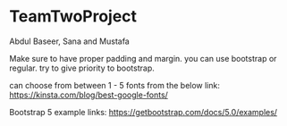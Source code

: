 # TeamTwoProject
Abdul Baseer, Sana and Mustafa

Make sure to have proper padding and margin. you can use bootstrap or regular. try to give priority to bootstrap.

can choose from between 1 - 5 fonts from the below link: https://kinsta.com/blog/best-google-fonts/

Bootstrap 5 example links: https://getbootstrap.com/docs/5.0/examples/
